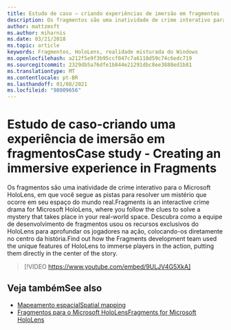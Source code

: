 ```yaml
---
title: Estudo de caso – criando experiências de imersão em fragmentos
description: Os fragmentos são uma inatividade de crime interativo para o Microsoft HoloLens, em que você segue as pistas para resolver um mistério que ocorre em seu espaço do mundo real.
author: mattzmsft
ms.author: miharnis
ms.date: 03/21/2018
ms.topic: article
keywords: Fragmentos, HoloLens, realidade misturada do Windows
ms.openlocfilehash: a212f5e9f3b95ccf047c7a6118d59c74c6edc719
ms.sourcegitcommit: 2329db5a76dfe1b844e21291dbc8ee3888ed1b81
ms.translationtype: MT
ms.contentlocale: pt-BR
ms.lasthandoff: 01/08/2021
ms.locfileid: "98009656"
---
```

# <a name="case-study---creating-an-immersive-experience-in-fragments"></a><span data-ttu-id="575ac-104">Estudo de caso-criando uma experiência de imersão em fragmentos</span><span class="sxs-lookup"><span data-stu-id="575ac-104">Case study - Creating an immersive experience in Fragments</span></span>

<span data-ttu-id="575ac-105">Os fragmentos são uma inatividade de crime interativo para o Microsoft HoloLens, em que você segue as pistas para resolver um mistério que ocorre em seu espaço do mundo real.</span><span class="sxs-lookup"><span data-stu-id="575ac-105">Fragments is an interactive crime drama for Microsoft HoloLens, where you follow the clues to solve a mystery that takes place in your real-world space.</span></span> <span data-ttu-id="575ac-106">Descubra como a equipe de desenvolvimento de fragmentos usou os recursos exclusivos do HoloLens para aprofundar os jogadores na ação, colocando-os diretamente no centro da história.</span><span class="sxs-lookup"><span data-stu-id="575ac-106">Find out how the Fragments development team used the unique features of HoloLens to immerse players in the action, putting them directly in the center of the story.</span></span>

>[!VIDEO https://www.youtube.com/embed/9ULJV4G5XkA]

## <a name="see-also"></a><span data-ttu-id="575ac-107">Veja também</span><span class="sxs-lookup"><span data-stu-id="575ac-107">See also</span></span>

* [<span data-ttu-id="575ac-108">Mapeamento espacial</span><span class="sxs-lookup"><span data-stu-id="575ac-108">Spatial mapping</span></span>](../design/spatial-mapping.md)
* [<span data-ttu-id="575ac-109">Fragmentos para o Microsoft HoloLens</span><span class="sxs-lookup"><span data-stu-id="575ac-109">Fragments for Microsoft HoloLens</span></span>](https://www.microsoft.com/p/fragments/9nblggh5ggm8)
